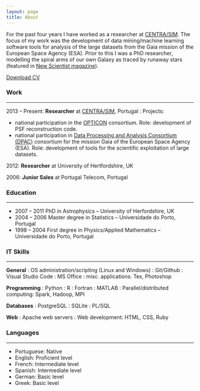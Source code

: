 ```yaml
---
layout: page
title: About
---
```


For the past four years I have worked as a researcher at [CENTRA/SIM](https://centra.tecnico.ulisboa.pt/). The focus of my work was the development of data mining/machine learning software tools for analysis of the large datasets from the Gaia mission of the European Space Agency (ESA). Prior to this I was a PhD researcher, modelling the spiral arms of our own Galaxy as traced by runaway stars (featured in [New Scientist magazine](https://www.newscientist.com/article/mg21729044.000-runaway-stars-to-fill-in-the-blanks-in-milky-way-map/)).

[Download CV](../files/Manuel_Silva_CV.pdf)
### Work
---

  2013 – Present: **Researcher** at [CENTRA/SIM](https://centra.tecnico.ulisboa.pt/), Portugal
 : Projects: 
 * national participation in the [OPTICON](http://www.astro-opticon.org/) consortium. Role: development of PSF reconstruction code.
 * national participation in [Data Processing and Analysis Consortium (DPAC)](https://www.cosmos.esa.int/web/gaia/dpac) consortium for the mission Gaia of the European Space Agency (ESA). Role: development of tools for the scientific exploitation of large datasets.

  2012: **Researcher** at University of Hertfordshire, UK

  2006: **Junior Sales** at Portugal Telecom, Portugal



### Education
---


* 2007 – 2011 PhD in Astrophysics – University of Herfordshire, UK
* 2004 – 2006 Master degree in Statistics – Universidade do Porto, Portugal
* 1998 – 2004 First degree in Physics/Applied Mathematics – Universidade do Porto, Portugal

### IT Skills
---

**General**
  : OS administration/scripting (Linux and Windows)
  : Git/Github
  : Visual Studio Code
  : MS Office
  : misc. applications: Tex, Photoshop

**Programming**
  : Python
  : R
  : Fortran
  : MATLAB
  : Parallel/distributed computing: Spark, Hadoop, MPI

**Databases**
  : PostgreSQL
  : SQLite
  : PL/SQL

**Web**
  : Apache web servers
  : Web development: HTML, CSS, Ruby

### Languages
---

* Portuguese: Native
* English: Proficient level
* French: Intermediate level
* Spanish: Intermediate level
* German: Basic level
* Greek: Basic level